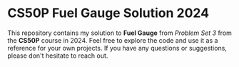 # CS50P Fuel Gauge Solution 2024

This repository contains my solution to **Fuel Gauge** from _Problem Set 3_ from the **CS50P** course in 2024.
Feel free to explore the code and use it as a reference for your own projects. If you have any questions or suggestions, please don't hesitate to reach out.
